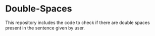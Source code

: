 # Double-Spaces
This repository includes the code to check if there are double spaces present in the sentence given by user.
